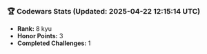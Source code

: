 ### 🏆 Codewars Stats (Updated: 2025-04-22 12:15:14 UTC)

- **Rank:** 8 kyu
- **Honor Points:** 3
- **Completed Challenges:** 1
